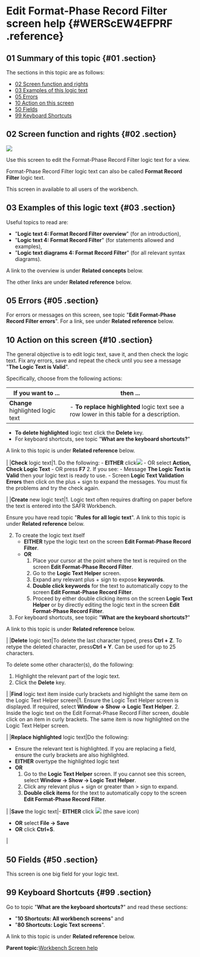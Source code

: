 # Edit Format-Phase Record Filter screen help {#WERScEW4EFPRF .reference}

## 01 Summary of this topic {#01 .section}

The sections in this topic are as follows:

-   [02 Screen function and rights](WERScEW4EFPRF.md#02)
-   [03 Examples of this logic text](WERScEW4EFPRF.md#03)
-   [05 Errors](WERScEW4EFPRF.md#05)
-   [10 Action on this screen](WERScEW4EFPRF.md#10)
-   [50 Fields](WERScEW4EFPRF.md#50)
-   [99 Keyboard Shortcuts](WERScEW4EFPRF.md#99)

## 02 Screen function and rights {#02 .section}

![](images/Edit_View_74_EFPRF_01.gif)

Use this screen to edit the Format-Phase Record Filter logic text for a view.

Format-Phase Record Filter logic text can also be called **Format Record Filter** logic text.

This screen in available to all users of the workbench.

## 03 Examples of this logic text {#03 .section}

Useful topics to read are:

-   "**Logic text 4: Format Record Filter overview**" \(for an introduction\),
-   "**Logic text 4: Format Record Filter**" \(for statements allowed and examples\),
-   "**Logic text diagrams 4: Format Record Filter**" \(for all relevant syntax diagrams\).

A link to the overview is under **Related concepts** below.

The other links are under **Related reference** below.

## 05 Errors {#05 .section}

For errors or messages on this screen, see topic "**Edit Format-Phase Record Filter errors**". For a link, see under **Related reference** below.

## 10 Action on this screen {#10 .section}

The general objective is to edit logic text, save it, and then check the logic text. Fix any errors, save and repeat the check until you see a message "**The Logic Text is Valid**".

Specifically, choose from the following actions:

|If you want to ...|then ...|
|------------------|--------|
|**Change** highlighted logic text|-   **To replace highlighted** logic text see a row lower in this table for a description.
-   **To delete highlighted** logic text click the **Delete** key.
-   For keyboard shortcuts, see topic "**What are the keyboard shortcuts?**"

A link to this topic is under **Related reference** below.


|
|**Check** logic text|1.  Do the following:
    -   **EITHER** click![](images/Icon_ValidLT_02.gif)
    -   OR select **Action, Check Logic Text**
    -   OR press **F7**
2.  If you see:
    -   Message **The Logic Text is Valid** then your logic text is ready to use.
    -   Screen **Logic Text Validation Errors** then click on the plus + sign to expand the messages. You must fix the problems and try the check again.

|
|**Create** new logic text|1.  Logic text often requires drafting on paper before the text is entered into the SAFR Workbench.

Ensure you have read topic "**Rules for all logic text**". A link to this topic is under **Related reference** below.

2.  To create the logic text itself
    -   **EITHER** type the logic text on the screen **Edit Format-Phase Record Filter**.
    -   **OR**
        1.  Place your cursor at the point where the text is required on the screen **Edit Format-Phase Record Filter**.
        2.  Go to the **Logic Text Helper** screen.
        3.  Expand any relevant plus + sign to expose **keywords**.
        4.  **Double click keywords** for the text to automatically copy to the screen **Edit Format-Phase Record Filter**.
        5.  Proceed by either double clicking items on the screen **Logic Text Helper** or by directly editing the logic text in the screen **Edit Format-Phase Record Filter**.
3.  For keyboard shortcuts, see topic "**What are the keyboard shortcuts?**"

A link to this topic is under **Related reference** below.


|
|**Delete** logic text|To delete the last character typed, press **Ctrl + Z**. To retype the deleted character, press**Ctrl + Y**. Can be used for up to 25 characters.

To delete some other character\(s\), do the following:

1.  Highlight the relevant part of the logic text.
2.  Click the **Delete** key.

|
|**Find** logic text item inside curly brackets and highlight the same item on the Logic Text Helper screen|1.  Ensure the Logic Text Helper screen is displayed. If required, select **Window -\> Show -\> Logic Text Helper**.
2.  Inside the logic text on the Edit Format-Phase Record Filter screen, double click on an item in curly brackets. The same item is now highlighted on the Logic Text Helper screen.

|
|**Replace highlighted** logic text|Do the following:

-   Ensure the relevant text is highlighted. If you are replacing a field, ensure the curly brackets are also highlighted.
-   **EITHER** overtype the highlighted logic text
-   **OR**
    1.  Go to the **Logic Text Helper** screen. If you cannot see this screen, select **Window -\> Show -\> Logic Text Helper**.
    2.  Click any relevant plus + sign or greater than \> sign to expand.
    3.  **Double click items** for the text to automatically copy to the screen **Edit Format-Phase Record Filter**.

|
|**Save** the logic text|-   **EITHER** click ![](images/Icon_Save_03.GIF) \(the save icon\)
-   **OR** select **File -\> Save**
-   **OR** click **Ctrl+S**.

|

## 50 Fields {#50 .section}

This screen is one big field for your logic text.

## 99 Keyboard Shortcuts {#99 .section}

Go to topic "**What are the keyboard shortcuts?**" and read these sections:

-   "**10 Shortcuts: All workbench screens**" and
-   "**80 Shortcuts: Logic Text screens**".

A link to this topic is under **Related reference** below.

**Parent topic:**[Workbench Screen help](../html/AAR586WEScreens.md)

